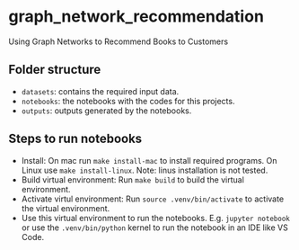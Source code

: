 # graph_network_recommendation
Using Graph Networks to Recommend Books to Customers

## Folder structure
* `datasets`: contains the required input data.
* `notebooks`: the notebooks with the codes for this projects.
* `outputs`: outputs generated by the notebooks.

## Steps to run notebooks

* Install: On mac run `make install-mac` to install required programs. On Linux use `make install-linux`. Note: linus installation is not tested.
* Build virtual environment: Run `make build` to build the virtual environment.
* Activate virtul environment: Run `source .venv/bin/activate` to activate the virtual environment.
* Use this virtual environment to run the notebooks. E.g. `jupyter notebook` or use the `.venv/bin/python` kernel to run the notebook in an IDE like VS Code.
